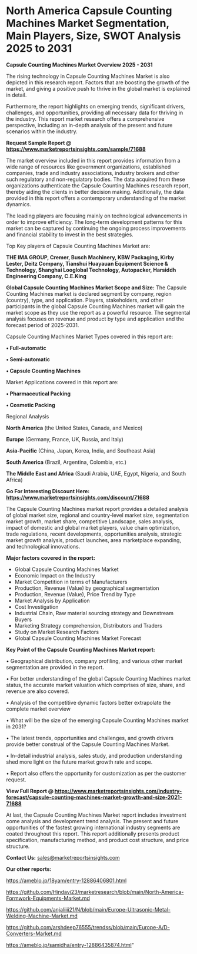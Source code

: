 # North America Capsule Counting Machines Market Segmentation, Main Players, Size, SWOT Analysis 2025 to 2031

<Strong> Capsule Counting Machines Market Overview 2025 - 2031</strong>

The rising technology in Capsule Counting Machines Market is also depicted in this research report. Factors that are boosting the growth of the market, and giving a positive push to thrive in the global market is explained in detail.

Furthermore, the report highlights on emerging trends, significant drivers, challenges, and opportunities, providing all necessary data for thriving in the industry. This report market research offers a comprehensive perspective, including an in-depth analysis of the present and future scenarios within the industry.

<strong>Request Sample Report @ <a href=https://www.marketreportsinsights.com/sample/71688>https://www.marketreportsinsights.com/sample/71688</a></strong>

The market overview included in this report provides information from a wide range of resources like government organizations, established companies, trade and industry associations, industry brokers and other such regulatory and non-regulatory bodies. The data acquired from these organizations authenticate the Capsule Counting Machines research report, thereby aiding the clients in better decision making. Additionally, the data provided in this report offers a contemporary understanding of the market dynamics.

The leading players are focusing mainly on technological advancements in order to improve efficiency. The long-term development patterns for this market can be captured by continuing the ongoing process improvements and financial stability to invest in the best strategies.

Top Key players of Capsule Counting Machines Market are:

<strong>THE IMA GROUP, Cremer, Busch Machinery, KBW Packaging, Kirby Lester, Deitz Company, Tianshui Huayauan Equipment Science & Technology, Shanghai Looglobal Technology, Autopacker, Harsiddh Engineering Company, C.E.King</strong>

<strong><b>Global Capsule Counting Machines Market Scope and Size:</b></strong>
The Capsule Counting Machines market is declared segment by company, region (country), type, and application. Players, stakeholders, and other participants in the global Capsule Counting Machines market will gain the market scope as they use the report as a powerful resource. The segmental analysis focuses on revenue and product by type and application and the forecast period of 2025-2031.

Capsule Counting Machines Market Types covered in this report are:

<strong>• Full-automatic

• Semi-automatic

• Capsule Counting Machines</strong>

Market Applications covered in this report are:

<strong>• Pharmaceutical Packing

• Cosmetic Packing</strong> 

Regional Analysis

<strong>North America</strong> (the United States, Canada, and Mexico)

<strong>Europe</strong> (Germany, France, UK, Russia, and Italy)

<strong>Asia-Pacific</strong> (China, Japan, Korea, India, and Southeast Asia)

<strong>South America</strong> (Brazil, Argentina, Colombia, etc.)

<strong>The Middle East and Africa</strong> (Saudi Arabia, UAE, Egypt, Nigeria, and South Africa)

<strong>Go For Interesting Discount Here: <a href=https://www.marketreportsinsights.com/discount/71688>https://www.marketreportsinsights.com/discount/71688</a></strong>

The Capsule Counting Machines market report provides a detailed analysis of global market size, regional and country-level market size, segmentation market growth, market share, competitive Landscape, sales analysis, impact of domestic and global market players, value chain optimization, trade regulations, recent developments, opportunities analysis, strategic market growth analysis, product launches, area marketplace expanding, and technological innovations.

<strong><b>Major factors covered in the report:</b></strong>
<ul>
  <li>Global Capsule Counting Machines Market </li>
  <li>Economic Impact on the Industry</li>
  <li>Market Competition in terms of Manufacturers</li>
  <li>Production, Revenue (Value) by geographical segmentation</li>
  <li>Production, Revenue (Value), Price Trend by Type</li>
  <li>Market Analysis by Application</li>
  <li>Cost Investigation</li>
  <li>Industrial Chain, Raw material sourcing strategy and Downstream Buyers</li>
  <li>Marketing Strategy comprehension, Distributors and Traders</li>
  <li>Study on Market Research Factors</li>
  <li>Global Capsule Counting Machines Market Forecast</li>
</ul>

<strong><b>Key Point of the Capsule Counting Machines Market report:</b></strong>

• Geographical distribution, company profiling, and various other market segmentation are provided in the report.

• For better understanding of the global Capsule Counting Machines market status, the accurate market valuation which comprises of size, share, and revenue are also covered.

• Analysis of the competitive dynamic factors better extrapolate the complete market overview

• What will be the size of the emerging Capsule Counting Machines market in 2031?

• The latest trends, opportunities and challenges, and growth drivers provide better construal of the Capsule Counting Machines Market.

• In-detail industrial analysis, sales study, and production understanding shed more light on the future market growth rate and scope.

• Report also offers the opportunity for customization as per the customer request.

<strong><b>View Full Report @ <a href=https://www.marketreportsinsights.com/industry-forecast/capsule-counting-machines-market-growth-and-size-2021-71688>https://www.marketreportsinsights.com/industry-forecast/capsule-counting-machines-market-growth-and-size-2021-71688</a></b></strong>


At last, the Capsule Counting Machines Market report includes investment come analysis and development trend analysis. The present and future opportunities of the fastest growing international industry segments are coated throughout this report. This report additionally presents product specification, manufacturing method, and product cost structure, and price structure.

<strong>Contact Us:</strong>
sales@marketreportsinsights.com

<strong>Our other reports:</strong>

<a href=https://ameblo.jp/18yam/entry-12886406801.html>https://ameblo.jp/18yam/entry-12886406801.html</a>

<a href=https://github.com/Hindavi23/marketresearch/blob/main/North-America-Formwork-Equipments-Market.md>https://github.com/Hindavi23/marketresearch/blob/main/North-America-Formwork-Equipments-Market.md</a>

<a href=https://github.com/anjaliiii21/N/blob/main/Europe-Ultrasonic-Metal-Welding-Machine-Market.md>https://github.com/anjaliiii21/N/blob/main/Europe-Ultrasonic-Metal-Welding-Machine-Market.md</a>

<a href=https://github.com/arshdeep76555/trendss/blob/main/Europe-A/D-Converters-Market.md>https://github.com/arshdeep76555/trendss/blob/main/Europe-A/D-Converters-Market.md</a>

<a href=https://ameblo.jp/samidha/entry-12886435874.html>https://ameblo.jp/samidha/entry-12886435874.html</a>"
